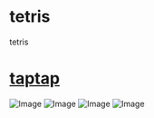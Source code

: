# tetris
tetris  
# [taptap](https://www.taptap.com/app/85310)  
![Image](https://raw.githubusercontent.com/aschen518/tetris/master/imgs/menu.jpg) 
![Image](https://raw.githubusercontent.com/aschen518/tetris/master/imgs/minesweeper.jpg) 
![Image](https://raw.githubusercontent.com/aschen518/tetris/master/imgs/tetris.jpg) 
![Image](https://raw.githubusercontent.com/aschen518/tetris/master/imgs/2048.jpg) 

